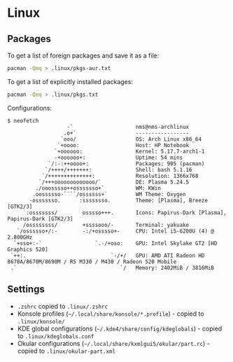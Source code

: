 # Linux

## Packages

To get a list of foreign packages and save it as a file:

```sh
pacman -Qmq > .linux/pkgs-aur.txt
```

To get a list of explicitly installed packages:

```sh
pacman -Qeq > .linux/pkgs.txt
```

Configurations:

```text
$ neofetch
                   -`                    nms@nms-archlinux
                  .o+`                   -----------------
                 `ooo/                   OS: Arch Linux x86_64
                `+oooo:                  Host: HP Notebook
               `+oooooo:                 Kernel: 5.17.7-arch1-1
               -+oooooo+:                Uptime: 54 mins
             `/:-:++oooo+:               Packages: 905 (pacman)
            `/++++/+++++++:              Shell: bash 5.1.16
           `/++++++++++++++:             Resolution: 1366x768
          `/+++ooooooooooooo/`           DE: Plasma 5.24.5
         ./ooosssso++osssssso+`          WM: KWin
        .oossssso-````/ossssss+`         WM Theme: Oxygen
       -osssssso.      :ssssssso.        Theme: [Plasma], Breeze [GTK2/3]
      :osssssss/        osssso+++.       Icons: Papirus-Dark [Plasma], Papirus-Dark [GTK2/3]
     /ossssssss/        +ssssooo/-       Terminal: yakuake
   `/ossssso+/:-        -:/+osssso+-     CPU: Intel i5-6200U (4) @ 2.800GHz
  `+sso+:-`                 `.-/+oso:    GPU: Intel Skylake GT2 [HD Graphics 520]
 `++:.                           `-/+/   GPU: AMD ATI Radeon HD 8670A/8670M/8690M / R5 M330 / M430 / Radeon 520 Mobile
 .`                                 `/   Memory: 2402MiB / 3816MiB
```

## Settings

- `.zshrc` copied to `.linux/.zshrc`
- Konsole profiles (`~/.local/share/konsole/*.profile`) - copied to `.linux/konsole/`
- KDE global configurations (`~/.kde4/share/config/kdeglobals`) - copied to `.linux/kdeglobals.conf`
- Okular configurations (`~/.local/share/kxmlgui5/okular/part.rc`) - copied to `.linux/okular-part.xml`
